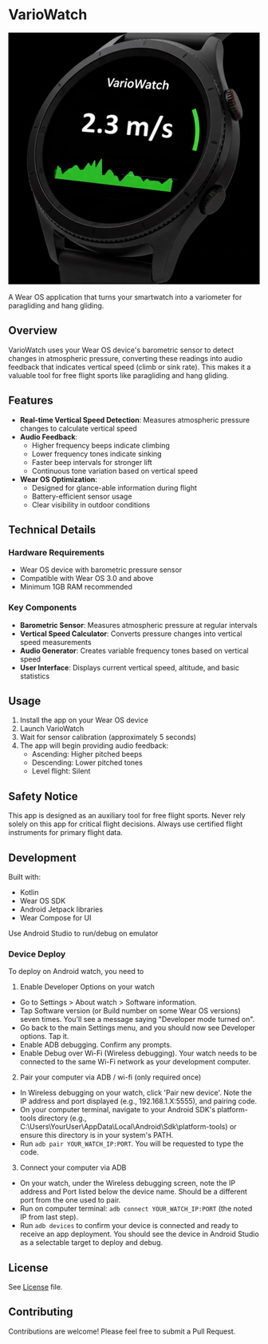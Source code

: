 # VarioWatch

<img src="doc/img/VarioWatch.jpg" alt="VarioWatch" width="600"/>

A Wear OS application that turns your smartwatch into a variometer for paragliding and hang gliding.

## Overview

VarioWatch uses your Wear OS device's barometric sensor to detect changes in atmospheric pressure, converting these readings into audio feedback that indicates vertical speed (climb or sink rate). This makes it a valuable tool for free flight sports like paragliding and hang gliding.

## Features

- **Real-time Vertical Speed Detection**: Measures atmospheric pressure changes to calculate vertical speed
- **Audio Feedback**: 
  - Higher frequency beeps indicate climbing
  - Lower frequency tones indicate sinking
  - Faster beep intervals for stronger lift
  - Continuous tone variation based on vertical speed
- **Wear OS Optimization**: 
  - Designed for glance-able information during flight
  - Battery-efficient sensor usage
  - Clear visibility in outdoor conditions

## Technical Details

### Hardware Requirements

- Wear OS device with barometric pressure sensor
- Compatible with Wear OS 3.0 and above
- Minimum 1GB RAM recommended

### Key Components

- **Barometric Sensor**: Measures atmospheric pressure at regular intervals
- **Vertical Speed Calculator**: Converts pressure changes into vertical speed measurements
- **Audio Generator**: Creates variable frequency tones based on vertical speed
- **User Interface**: Displays current vertical speed, altitude, and basic statistics

## Usage

1. Install the app on your Wear OS device
2. Launch VarioWatch
3. Wait for sensor calibration (approximately 5 seconds)
4. The app will begin providing audio feedback:
   - Ascending: Higher pitched beeps
   - Descending: Lower pitched tones
   - Level flight: Silent

## Safety Notice

This app is designed as an auxiliary tool for free flight sports. Never rely solely on this app for critical flight decisions. Always use certified flight instruments for primary flight data.

## Development

Built with:
- Kotlin
- Wear OS SDK
- Android Jetpack libraries
- Wear Compose for UI

Use Android Studio to run/debug on emulator

### Device Deploy

To deploy on Android watch, you need to 

1) Enable Developer Options on your watch
 - Go to Settings > About watch > Software information.
 - Tap Software version (or Build number on some Wear OS versions) seven times. You'll see a message saying "Developer mode turned on".
 - Go back to the main Settings menu, and you should now see Developer options. Tap it.
 - Enable ADB debugging. Confirm any prompts.
 - Enable Debug over Wi-Fi (Wireless debugging). Your watch needs to be connected to the same Wi-Fi network as your development computer. 

2) Pair your computer via ADB / wi-fi (only required once)
 - In Wireless debugging on your watch, click 'Pair new device'. Note the IP address and port displayed (e.g., 192.168.1.X:5555), and pairing code.
- On your computer terminal, navigate to your Android SDK's platform-tools directory (e.g., C:\Users\YourUser\AppData\Local\Android\Sdk\platform-tools) or ensure this directory is in your system's PATH.
 - Run `adb pair YOUR_WATCH_IP:PORT`. You will be requested to type the code.

3) Connect your computer via ADB
 - On your watch, under the Wireless debugging screen, note the IP address and Port listed below the device name. Should be a different port from the one used to pair.
 - Run on computer terminal: `adb connect YOUR_WATCH_IP:PORT` (the noted IP from last step).
 - Run `adb devices` to confirm your device is connected and ready to receive an app deployment. You should see the device in Android Studio as a selectable target to deploy and debug.

## License

See [License](LICENSE) file.

## Contributing

Contributions are welcome! Please feel free to submit a Pull Request.